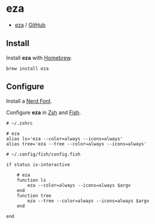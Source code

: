 # eza

- [eza](https://eza.rocks) / [GitHub](https://github.com/eza-community/eza)

## Install

Install **eza** with [Homebrew](Homebrew.md).

```shell
brew install eza
```

## Configure

Install a [Nerd Font](Nerd%20Fonts.md).

Configure **eza** in [Zsh](Zsh.md) and [Fish](Fish.md).

```shell
# ~/.zshrc

# eza
alias ls='eza --color=always --icons=always'
alias tree='eza --tree --color=always --icons=always'
```

```shell
# ~/.config/fish/config.fish

if status is-interactive

    # eza
    function ls
        eza --color=always --icons=always $argv
    end
    function tree
        eza --tree --color=always --icons=always $argv
    end

end
```
